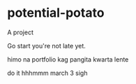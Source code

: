 # potential-potato
A project

Go start you're not late yet.

himo na portfolio kag pangita kwarta lente

do it
 hhhmmm march 3
 sigh
<!-- I will start today freelancing and VA help me

help me help me helpppp

mashed potato
heyy

hello. s
